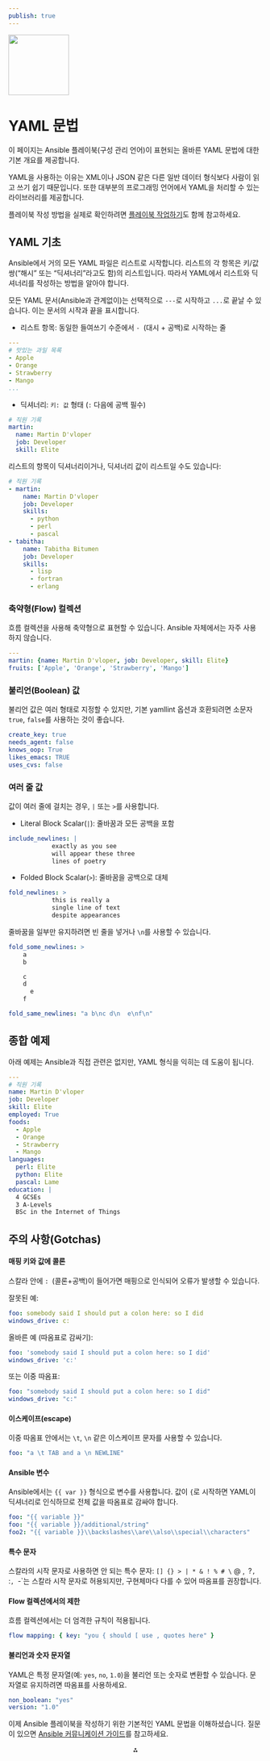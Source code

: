 ```yaml
---
publish: true
---
```


<img src="https://r2cdn.perplexity.ai/pplx-full-logo-primary-dark%402x.png" class="logo" width="120"/>

# YAML 문법

이 페이지는 Ansible 플레이북(구성 관리 언어)이 표현되는 올바른 YAML 문법에 대한 기본 개요를 제공합니다.

YAML을 사용하는 이유는 XML이나 JSON 같은 다른 일반 데이터 형식보다 사람이 읽고 쓰기 쉽기 때문입니다. 또한 대부분의 프로그래밍 언어에서 YAML을 처리할 수 있는 라이브러리를 제공합니다.

플레이북 작성 방법을 실제로 확인하려면 [플레이북 작업하기](https://docs.ansible.com/ansible/latest/playbook_guide/playbooks.html#working-with-playbooks)도 함께 참고하세요.

## YAML 기초

Ansible에서 거의 모든 YAML 파일은 리스트로 시작합니다. 리스트의 각 항목은 키/값 쌍(“해시” 또는 “딕셔너리”라고도 함)의 리스트입니다. 따라서 YAML에서 리스트와 딕셔너리를 작성하는 방법을 알아야 합니다.

모든 YAML 문서(Ansible과 관계없이)는 선택적으로 `---`로 시작하고 `...`로 끝날 수 있습니다. 이는 문서의 시작과 끝을 표시합니다.

- 리스트 항목: 동일한 들여쓰기 수준에서 `- `(대시 + 공백)로 시작하는 줄

```yaml
---
# 맛있는 과일 목록
- Apple
- Orange
- Strawberry
- Mango
...
```

- 딕셔너리: `키: 값` 형태 (`:` 다음에 공백 필수)

```yaml
# 직원 기록
martin:
  name: Martin D'vloper
  job: Developer
  skill: Elite
```


리스트의 항목이 딕셔너리이거나, 딕셔너리 값이 리스트일 수도 있습니다:

```yaml
# 직원 기록
- martin:
    name: Martin D'vloper
    job: Developer
    skills:
      - python
      - perl
      - pascal
- tabitha:
    name: Tabitha Bitumen
    job: Developer
    skills:
      - lisp
      - fortran
      - erlang
```


### 축약형(Flow) 컬렉션

흐름 컬렉션을 사용해 축약형으로 표현할 수 있습니다. Ansible 자체에서는 자주 사용하지 않습니다.

```yaml
---
martin: {name: Martin D'vloper, job: Developer, skill: Elite}
fruits: ['Apple', 'Orange', 'Strawberry', 'Mango']
```


### 불리언(Boolean) 값

불리언 값은 여러 형태로 지정할 수 있지만, 기본 yamllint 옵션과 호환되려면 소문자 `true`, `false`를 사용하는 것이 좋습니다.

```yaml
create_key: true
needs_agent: false
knows_oop: True
likes_emacs: TRUE
uses_cvs: false
```


### 여러 줄 값

값이 여러 줄에 걸치는 경우, `|` 또는 `>`를 사용합니다.

- Literal Block Scalar(`|`): 줄바꿈과 모든 공백을 포함

```yaml
include_newlines: |
            exactly as you see
            will appear these three
            lines of poetry
```

- Folded Block Scalar(`>`): 줄바꿈을 공백으로 대체

```yaml
fold_newlines: >
            this is really a
            single line of text
            despite appearances
```


줄바꿈을 일부만 유지하려면 빈 줄을 넣거나 `\n`를 사용할 수 있습니다.

```yaml
fold_some_newlines: >
    a
    b

    c
    d
      e
    f

fold_same_newlines: "a b\nc d\n  e\nf\n"
```


## 종합 예제

아래 예제는 Ansible과 직접 관련은 없지만, YAML 형식을 익히는 데 도움이 됩니다.

```yaml
---
# 직원 기록
name: Martin D'vloper
job: Developer
skill: Elite
employed: True
foods:
  - Apple
  - Orange
  - Strawberry
  - Mango
languages:
  perl: Elite
  python: Elite
  pascal: Lame
education: |
  4 GCSEs
  3 A-Levels
  BSc in the Internet of Things
```


## 주의 사항(Gotchas)

#### 매핑 키와 값에 콜론

스칼라 안에 `: `(콜론+공백)이 들어가면 매핑으로 인식되어 오류가 발생할 수 있습니다.

잘못된 예:

```yaml
foo: somebody said I should put a colon here: so I did
windows_drive: c:
```

올바른 예 (따옴표로 감싸기):

```yaml
foo: 'somebody said I should put a colon here: so I did'
windows_drive: 'c:'
```

또는 이중 따옴표:

```yaml
foo: "somebody said I should put a colon here: so I did"
windows_drive: "c:"
```


#### 이스케이프(escape)

이중 따옴표 안에서는 `\t`, `\n` 같은 이스케이프 문자를 사용할 수 있습니다.

```yaml
foo: "a \t TAB and a \n NEWLINE"
```


#### Ansible 변수

Ansible에서는 `{{ var }}` 형식으로 변수를 사용합니다. 값이 `{`로 시작하면 YAML이 딕셔너리로 인식하므로 전체 값을 따옴표로 감싸야 합니다.

```yaml
foo: "{{ variable }}"
foo: "{{ variable }}/additional/string"
foo2: "{{ variable }}\\backslashes\\are\\also\\special\\characters"
```


#### 특수 문자

스칼라의 시작 문자로 사용하면 안 되는 특수 문자: `[] {} > | * & ! % # \` @ ,` `?`, `:`, `-`는 스칼라 시작 문자로 허용되지만, 구현체마다 다를 수 있어 따옴표를 권장합니다.

#### Flow 컬렉션에서의 제한

흐름 컬렉션에서는 더 엄격한 규칙이 적용됩니다.

```yaml
flow mapping: { key: "you { should [ use , quotes here" }
```


#### 불리언과 숫자 문자열

YAML은 특정 문자열(예: `yes`, `no`, `1.0`)을 불리언 또는 숫자로 변환할 수 있습니다. 문자열로 유지하려면 따옴표를 사용하세요.

```yaml
non_boolean: "yes"
version: "1.0"
```

이제 Ansible 플레이북을 작성하기 위한 기본적인 YAML 문법을 이해하셨습니다. 질문이 있으면 [Ansible 커뮤니케이션 가이드](https://docs.ansible.com/ansible/latest/community/communication.html#communication)를 참고하세요.

<div style="text-align: center">⁂</div>

[^1]: https://docs.ansible.com/ansible/latest/index.html

